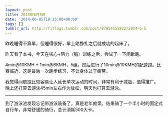 ```yaml
---
layout: post
title: 2014年6月5日
date: '2014-06-05T10:15:00+08:00'
tags: []
tumblr_url: http://fitlogs.tumblr.com/post/87854155822/2014-6-5
---
```

昨晚睡得不算早，但睡得很好，早上略挣扎之后就成功的起床了。

昨天看了本书，今天在核心+阻力（胸）训练之后，尝试了一下间歇跑。

4min@10KMH + 1min@6KMH，5组。然后进行了10min@10KMH的配速跑。比赛临近，这是最后一次跑步练习，不让身体过于疲劳。

我觉得间歇跑比较容易让人延长单次运动的时间，非常有利于减脂，值得推广。
晚上还打算去游泳45min左右作为放松，明天也打算去游泳。

---

到了游泳池发现忘记带游泳装备了，真是老年痴呆。结果骑了一个半小时的固定式自行车，非常舒缓的骑行，总计消耗500大卡。
